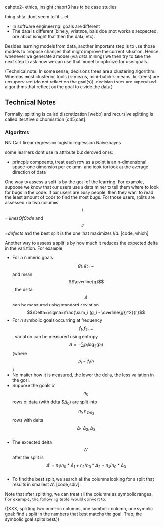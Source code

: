 cahpte2-  ethics, insight
chaprt3 has to be case studies

thing shta tdont seem to fit... et

- In software engineering, goals are different
- The data is different (bine;y, vriatnce, bais doe snot worka s aexpected, ore about isnight that then the data, etc).


Besides learning models from data, another important step is to use those models to propose changes that might improve the current situation. Hence whenever we generate a model (via data mining) we then try to take the next step to ask how we can use that model to optimize for user goals. 


 (Technical note: In some sense, decisions trees are a clustering algorithm. Whereas most clustering tools (k-means, mini-batch k-means, kd-trees) are unsupervised (do not reflect on the goal(s)), decision trees are supervised algorithms that reflect on the goal to divide the data.)


## Technical Notes
Formally, splitting is called discretization [webb] and recursive splitting is called iterative dichomisation [c45,cart]. 

### Algoritms

NN
Cart
linear regression
logistic regression
Naive bayes

some learners dont use ra attrbute but deroved ones:
- princple compoents, treat each row as a point in an n-dimensional space (one dimension per column) and look for  look at the average direction of data

One  way to assess a split is by the goal of the learning. For example, suppose we know that our users use a data miner to tell them where to look for bugs in the code. If our users are busy people, then they want to read the least amount of code to find the most bugs. For those users, splits are assessed via two columns $$l$$= _linesOfCode_ and
$$d$$=_defects_ and the best split is the one that maximizes $l/d$. [code, which]

Another way to assess a  split is by how much it reduces the expected delta in the variation. For example,
 
- For $n$ numeric goals $$g_1,g_2,...$$ and mean $$\overline{g}$$, the delta $$\Delta$$ can be measured using standard deviation $$\Delta=\sigma=\frac{\sum_i (g_i - \overline{g})^2}{n}$$
- For $n$ symbolic goals occurring at frequency    $$f_1,f_2,...$$, variation can be measured using entropy $$\Delta=-\sum_i p_i {\log}_2(p_i)$$ (where $$p_i= f_i/n$$)
- No matter how it is measured, the lower the delta, the less variation in the goal. 
- Suppose  the goals of  $$n_0$$ rows of data (with delta $$\Delta_0$) are split into $$n_1,n_2,_n_3$$ rows with delta $$\Delta_1,\Delta_2,\Delta_3$$, 
-  The expected delta $$\Delta'$$ after the split is $$\Delta' = n_1/n_0*\Delta_1 + n_2/n_0*\Delta_2 + n_3/n_0*\Delta_3 $$. 
- To find the best split, we search all  the columns looking for a split that results in smallest   $\Delta'$.   [code,sdiv].


Note that after splitting, we can treat all the columns as symbolic ranges. For example,
the following table would convert to:

((XXX, splitting
two numeric columns, one symbolic column, one symolic goal: find a split in the numbers that best matchs the goal. Trap; the symbolic goal splits best.))

 
